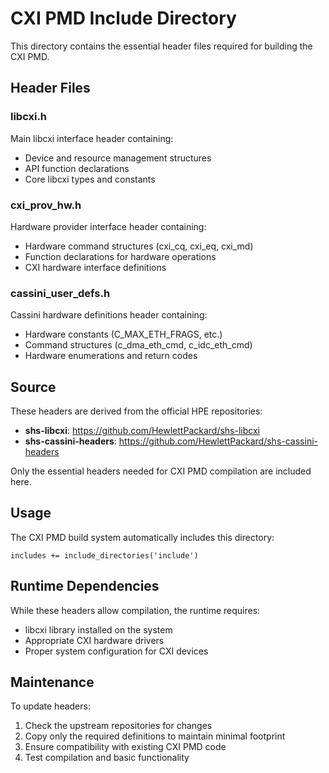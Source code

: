 # CXI PMD Include Directory

This directory contains the essential header files required for building the CXI PMD.

## Header Files

### libcxi.h
Main libcxi interface header containing:
- Device and resource management structures
- API function declarations
- Core libcxi types and constants

### cxi_prov_hw.h  
Hardware provider interface header containing:
- Hardware command structures (cxi_cq, cxi_eq, cxi_md)
- Function declarations for hardware operations
- CXI hardware interface definitions

### cassini_user_defs.h
Cassini hardware definitions header containing:
- Hardware constants (C_MAX_ETH_FRAGS, etc.)
- Command structures (c_dma_eth_cmd, c_idc_eth_cmd)
- Hardware enumerations and return codes

## Source

These headers are derived from the official HPE repositories:
- **shs-libcxi**: https://github.com/HewlettPackard/shs-libcxi
- **shs-cassini-headers**: https://github.com/HewlettPackard/shs-cassini-headers

Only the essential headers needed for CXI PMD compilation are included here.

## Usage

The CXI PMD build system automatically includes this directory:
```meson
includes += include_directories('include')
```

## Runtime Dependencies

While these headers allow compilation, the runtime requires:
- libcxi library installed on the system
- Appropriate CXI hardware drivers
- Proper system configuration for CXI devices

## Maintenance

To update headers:
1. Check the upstream repositories for changes
2. Copy only the required definitions to maintain minimal footprint
3. Ensure compatibility with existing CXI PMD code
4. Test compilation and basic functionality
